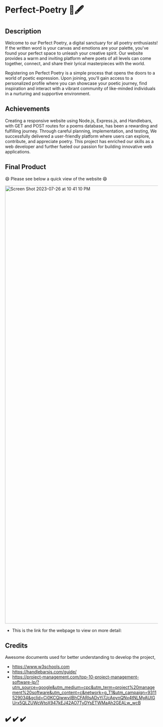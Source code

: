 # Perfect-Poetry 📜🖋️

## Description

Welcome to our Perfect Poetry, a digital sanctuary for all poetry enthusiasts! If the written word is your canvas and emotions are your palette, you've found your perfect space to unleash your creative spirit. Our website provides a warm and inviting platform where poets of all levels can come together, connect, and share their lyrical masterpieces with the world.

Registering on Perfect Poetry is a simple process that opens the doors to a world of poetic expression. Upon joining, you'll gain access to a personalized profile where you can showcase your poetic journey, find inspiration and interact with a vibrant community of like-minded individuals in a nurturing and supportive environment.

## Achievements

Creating a responsive website using Node.js, Express.js, and Handlebars, with GET and POST routes for a poems database, has been a rewarding and fulfilling journey. Through careful planning, implementation, and testing, We successfully delivered a user-friendly platform where users can explore, contribute, and appreciate poetry. This project has enriched our skills as a web developer and further fueled our passion for building innovative web applications.

## Final Product


😄 Please see below a quick view of the website 😄 

<img width="1440" alt="Screen Shot 2023-07-26 at 10 41 10 PM" src="https://github.com/HeiRiv/Perfect-Poetry/assets/128196586/92fa009e-5e18-474c-983f-76ceb7d6fd0f">


- This is the link for the webpage to view on more detail: 

## Credits 

Awesome documents used for better understanding to develop the project,

- https://www.w3schools.com
- https://handlebarsjs.com/guide/
- https://project-management.com/top-10-project-management-software-lp/?utm_source=google&utm_medium=cpc&utm_term=project%20management%20software&utm_content=c&network=g_T1&utm_campaign=9311529034&gclid=Cj0KCQjwwvilBhCFARIsADvYi7JcApynQNv4tNLMyAUIGUrx5QLZUWcWtoX947kEJ42AO7TyDYsETWMaAh2GEALw_wcB

## ✔️ ✔️ ✔️




